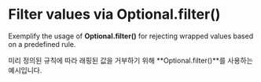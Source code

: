 # Filter values via Optional.filter()

Exemplify the usage of **Optional.filter()** for rejecting wrapped values based on a predefined rule.

미리 정의된 규칙에 따라 래핑된 값을 거부하기 위해 **Optional.filter()**를 사용하는 예시입니다.
